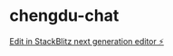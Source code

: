 # chengdu-chat

[Edit in StackBlitz next generation editor ⚡️](https://stackblitz.com/~/github.com/bihua-ai/chengdu-chat)